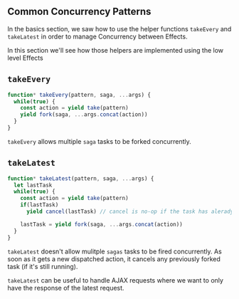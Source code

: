 ## Common Concurrency Patterns

In the basics section, we saw how to use the helper functions `takeEvery` and `takeLatest`
in order to manage Concurrency between Effects.

In this section we'll see how those helpers are implemented using the low level Effects

## `takeEvery`

```javascript
function* takeEvery(pattern, saga, ...args) {
  while(true) {
    const action = yield take(pattern)
    yield fork(saga, ...args.concat(action))
  }
}
```

`takeEvery` allows multiple `saga` tasks to be forked concurrently.

## `takeLatest`

```javascript
function* takeLatest(pattern, saga, ...args) {
  let lastTask
  while(true) {
    const action = yield take(pattern)
    if(lastTask)
      yield cancel(lastTask) // cancel is no-op if the task has alerady terminated

    lastTask = yield fork(saga, ...args.concat(action))
  }
}
```

`takeLatest` doesn't allow mulitple `sagas` tasks to be fired concurrently. As soon as it
gets a new dispatched action, it cancels any previously forked task (if it's still running).

`takeLatest` can be useful to handle AJAX requests where we want to only have the response
of the latest  request.
